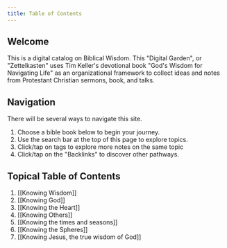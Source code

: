 ```yaml
---
title: Table of Contents
---
```

## Welcome
This is a digital catalog on Biblical Wisdom. This "Digital Garden", or "Zettelkasten" uses Tim Keller's devotional book "God's Wisdom for Navigating Life" as an organizational framework to collect ideas and notes from Protestant Christian sermons, book, and talks. 

## Navigation
There will be several ways to navigate this site.
1. Choose a bible book below to begin your journey.
2. Use the search bar at the top of this page to explore topics.
3. Click/tap on tags to explore more notes on the same topic
4. Click/tap on the "Backlinks" to discover other pathways.

## Topical Table of Contents
1. [[Knowing Wisdom]]
2. [[Knowing God]]
3. [[Knowing the Heart]]
4. [[Knowing Others]]
5. [[Knowing the times and seasons]]
6. [[Knowing the Spheres]]
7. [[Knowing Jesus, the true wisdom of God]]

